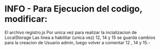 # INFO - Para Ejecucion del codigo, modificar:
El archivo registro.js 
Por unica vez para realizar la incializacion de LocalStorage
Las linea a habilitar (unica vez) 12, 14 y 15 se guarda cambios
para la creacion de Usuario admin, luego volver a comentar 12 , 14 y 15.-
